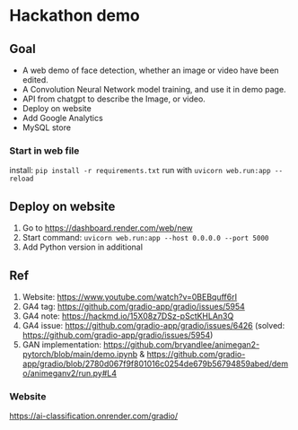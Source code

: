 # Hackathon demo
## Goal
- A web demo of face detection, whether an image or video have been edited.
- A Convolution Neural Network model training, and use it in demo page.
- API from chatgpt to describe the Image, or video.
- Deploy on website
- Add Google Analytics
- MySQL store

### Start in web file
install: `pip install -r requirements.txt`
run with `uvicorn web.run:app --reload`

## Deploy on website
1. Go to https://dashboard.render.com/web/new
2. Start command: `uvicorn web.run:app --host 0.0.0.0 --port 5000`
3. Add Python version in additional

## Ref
1. Website: https://www.youtube.com/watch?v=0BEBquff6rI
2. GA4 tag: https://github.com/gradio-app/gradio/issues/5954
3. GA4 note: https://hackmd.io/15X08z7DSz-pSctKHLAn3Q
4. GA4 issue: https://github.com/gradio-app/gradio/issues/6426 (solved: https://github.com/gradio-app/gradio/issues/5954)
5. GAN implementation: https://github.com/bryandlee/animegan2-pytorch/blob/main/demo.ipynb & https://github.com/gradio-app/gradio/blob/2780d067f9f801016c0254de679b56794859abed/demo/animeganv2/run.py#L4

### Website

https://ai-classification.onrender.com/gradio/